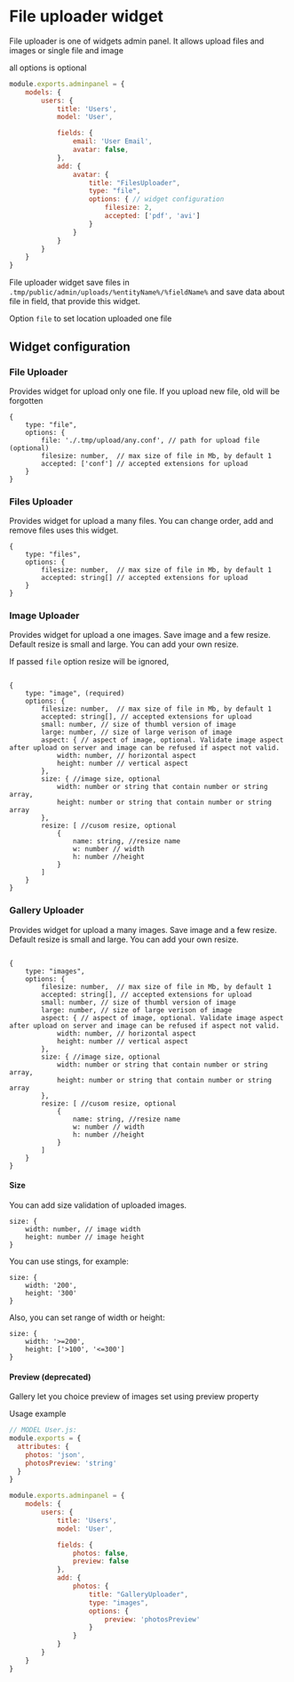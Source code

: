 # File uploader widget

File uploader is one of widgets admin panel. It allows upload files and images or single file and image

all options is optional

```javascript
module.exports.adminpanel = {
    models: {
        users: {
            title: 'Users', 
            model: 'User', 

            fields: {
                email: 'User Email', 
                avatar: false,
            },
            add: {
                avatar: {
                    title: "FilesUploader",
                    type: "file",
                    options: { // widget configuration
                        filesize: 2, 
                        accepted: ['pdf', 'avi']
                    }
                }         
            }
        }
    }
}
```

File uploader widget save files in `.tmp/public/admin/uploads/%entityName%/%fieldName%` and save data about file in field, that provide this widget.

Option `file` to set location uploaded one file

## Widget configuration

### File Uploader
Provides widget for upload only one file. If you upload new file, old will be forgotten


```metadata json
{
    type: "file",
    options: { 
        file: './.tmp/upload/any.conf', // path for upload file (optional)
        filesize: number,  // max size of file in Mb, by default 1
        accepted: ['conf'] // accepted extensions for upload
    }
}
```

### Files Uploader
Provides widget for upload a many files. You can change order, add and remove files uses this widget. 

```metadata json
{
    type: "files",
    options: { 
        filesize: number,  // max size of file in Mb, by default 1
        accepted: string[] // accepted extensions for upload
    }
}

```

### Image Uploader
Provides widget for upload a one images. Save image and a few resize. 
Default resize is small and large. You can add your own resize.

If passed `file` option resize will be ignored,

```metadata json

{
    type: "image", (required)
    options: {
        filesize: number,  // max size of file in Mb, by default 1
        accepted: string[], // accepted extensions for upload
        small: number, // size of thumbl version of image
        large: number, // size of large verison of image
        aspect: { // aspect of image, optional. Validate image aspect after upload on server and image can be refused if aspect not valid.
            width: number, // horizontal aspect
            height: number // vertical aspect
        },
        size: { //image size, optional
            width: number or string that contain number or string array,
            height: number or string that contain number or string array
        },
        resize: [ //cusom resize, optional
            {
                name: string, //resize name
                w: number // width 
                h: number //height
            }
        ]
    }
}

```

### Gallery Uploader
Provides widget for upload a many images. Save image and a few resize. Default resize is small and large. You can add your own resize.

```metadata json

{
    type: "images",
    options: { 
        filesize: number,  // max size of file in Mb, by default 1
        accepted: string[], // accepted extensions for upload
        small: number, // size of thumbl version of image
        large: number, // size of large verison of image
        aspect: { // aspect of image, optional. Validate image aspect after upload on server and image can be refused if aspect not valid.
            width: number, // horizontal aspect
            height: number // vertical aspect
        },
        size: { //image size, optional
            width: number or string that contain number or string array,
            height: number or string that contain number or string array
        },
        resize: [ //cusom resize, optional
            {
                name: string, //resize name
                w: number // width 
                h: number //height
            }
        ]
    }
}

```

#### Size

You can add size validation of uploaded images. 
```metadata json
size: {
    width: number, // image width
    height: number // image height
}
```

You can use stings, for example:
```metadata json
size: {
    width: '200',
    height: '300'
}
```

Also, you can set range of width or height:
```metadata json
size: {
    width: '>=200',
    height: ['>100', '<=300']
}
```

#### Preview (deprecated)
Gallery let you choice preview of images set using preview property

Usage example

```javascript
// MODEL User.js:
module.exports = {
  attributes: {
    photos: 'json',
    photosPreview: 'string'
  }
}
```

```javascript
module.exports.adminpanel = {
    models: {
        users: {
            title: 'Users', 
            model: 'User', 

            fields: {
                photos: false,
                preview: false
            },
            add: {
                photos: {
                    title: "GalleryUploader",
                    type: "images",
                    options: {
                        preview: 'photosPreview'
                    }
                }
            }
        }
    }
}
```
